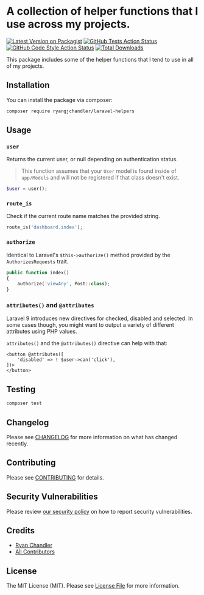 # A collection of helper functions that I use across my projects.

[![Latest Version on Packagist](https://img.shields.io/packagist/v/ryangjchandler/laravel-helpers.svg?style=flat-square)](https://packagist.org/packages/ryangjchandler/laravel-helpers)
[![GitHub Tests Action Status](https://img.shields.io/github/workflow/status/ryangjchandler/laravel-helpers/run-tests?label=tests)](https://github.com/ryangjchandler/laravel-helpers/actions?query=workflow%3Arun-tests+branch%3Amain)
[![GitHub Code Style Action Status](https://img.shields.io/github/workflow/status/ryangjchandler/laravel-helpers/Check%20&%20fix%20styling?label=code%20style)](https://github.com/ryangjchandler/laravel-helpers/actions?query=workflow%3A"Check+%26+fix+styling"+branch%3Amain)
[![Total Downloads](https://img.shields.io/packagist/dt/ryangjchandler/laravel-helpers.svg?style=flat-square)](https://packagist.org/packages/ryangjchandler/laravel-helpers)

This package includes some of the helper functions that I tend to use in all of my projects.

## Installation

You can install the package via composer:

```bash
composer require ryangjchandler/laravel-helpers
```

## Usage

### `user`

Returns the current user, or null depending on authentication status.

> This function assumes that your `User` model is found inside of `app/Models` and will not be registered if that class doesn't exist.

```php
$user = user();
```

### `route_is`

Check if the current route name matches the provided string.

```php
route_is('dashboard.index');
```

### `authorize`

Identical to Laravel's `$this->authorize()` method provided by the `AuthorizesRequests` trait.

```php
public function index()
{
    authorize('viewAny', Post::class);
}
```

### `attributes()` and `@attributes`

Laravel 9 introduces new directives for checked, disabled and selected. In some cases though, you might want to output a variety of different attributes using PHP values.

`attributes()` and the `@attributes()` directive can help with that:

```blade
<button @attributes([
    'disabled' => ! $user->can('click'),
])>
</button>
```

## Testing

```bash
composer test
```

## Changelog

Please see [CHANGELOG](CHANGELOG.md) for more information on what has changed recently.

## Contributing

Please see [CONTRIBUTING](.github/CONTRIBUTING.md) for details.

## Security Vulnerabilities

Please review [our security policy](../../security/policy) on how to report security vulnerabilities.

## Credits

- [Ryan Chandler](https://github.com/ryangjchandler)
- [All Contributors](../../contributors)

## License

The MIT License (MIT). Please see [License File](LICENSE.md) for more information.
